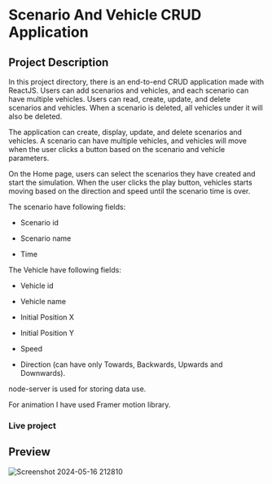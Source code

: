 # Scenario And Vehicle CRUD Application
## Project Description
In this project directory, there is an end-to-end CRUD application made with ReactJS. Users can add scenarios and vehicles, and each scenario can have multiple vehicles. Users can read, create, update, and delete scenarios and vehicles. When a scenario is deleted, all vehicles under it will also be deleted.

The application can create, display, update, and delete scenarios and vehicles. A scenario can have multiple vehicles, and vehicles will move when the user clicks a button based on the scenario and vehicle parameters.

On the Home page, users can select the scenarios they have created and start the simulation. When the user clicks the play button, vehicles starts moving based on the direction and speed until the scenario time is over.

The scenario have following fields:

* Scenario id

* Scenario name

* Time

The Vehicle have following fields:

* Vehicle id

* Vehicle name

* Initial Position X

* Initial Position Y

* Speed

* Direction (can have only Towards, Backwards, Upwards and Downwards).

node-server is used for storing data use.

For animation I have used Framer motion library.

### Live project 


## Preview

![Screenshot 2024-05-16 212810](https://github.com/Ravikumar-07/vehicle-scenario-and-CRUD-operation/assets/140155480/06296852-8d2b-48d8-9e71-24361f197fdb)
